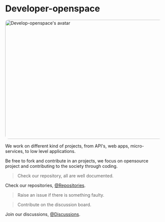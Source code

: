 # Developer-openspace
<img 
    src="https://avatars.githubusercontent.com/u/128293126?s=200&v=4" 
    align="center" 
    style="border-radius:10px; width:400vw; height:40vw;" 
    alt="Develop-openspace's avatar"
/>


We work on different kind of projects, from API's, web apps, micro-services, to low level applications. 

Be free to fork and contribute in an projects, we focus on opensource project and contributing to the society through coding.

> Check our repository, all are well documented.


Check our repositories, [@Repositories](https://github.com/orgs/Developer-openspace/repositories).

> Raise an issue if there is something faulty.

> Contribute on the discussion board.

Join our discussions, [@Discussions](https://github.com/orgs/Developer-openspace/discussions).